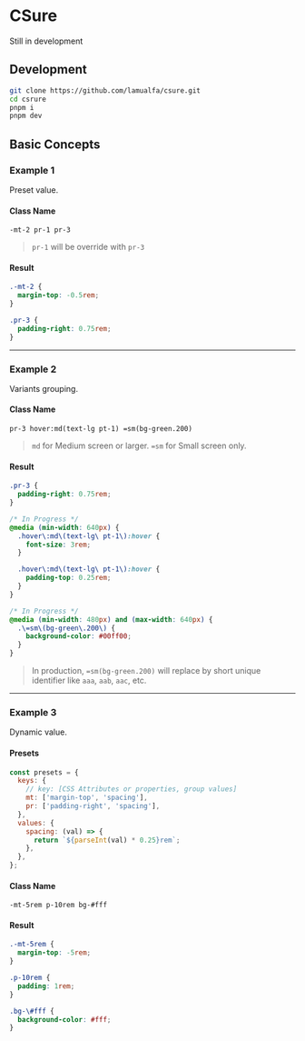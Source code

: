 # CSure

Still in development

## Development

```bash
git clone https://github.com/lamualfa/csure.git
cd csrure
pnpm i
pnpm dev
```

## Basic Concepts

### Example 1

Preset value.

#### Class Name

```
-mt-2 pr-1 pr-3
```

> `pr-1` will be override with `pr-3`

#### Result

```css
.-mt-2 {
  margin-top: -0.5rem;
}

.pr-3 {
  padding-right: 0.75rem;
}
```

<hr/>

### Example 2

Variants grouping.

#### Class Name

```
pr-3 hover:md(text-lg pt-1) =sm(bg-green.200)
```

> `md` for Medium screen or larger. `=sm` for Small screen only.

#### Result

```css
.pr-3 {
  padding-right: 0.75rem;
}

/* In Progress */
@media (min-width: 640px) {
  .hover\:md\(text-lg\ pt-1\):hover {
    font-size: 3rem;
  }

  .hover\:md\(text-lg\ pt-1\):hover {
    padding-top: 0.25rem;
  }
}

/* In Progress */
@media (min-width: 480px) and (max-width: 640px) {
  .\=sm\(bg-green\.200\) {
    background-color: #00ff00;
  }
}
```

> In production, `=sm(bg-green.200)` will replace by short unique identifier like `aaa`, `aab`, `aac`, etc.

<hr/>

### Example 3

Dynamic value.

#### Presets

```js
const presets = {
  keys: {
    // key: [CSS Attributes or properties, group values]
    mt: ['margin-top', 'spacing'],
    pr: ['padding-right', 'spacing'],
  },
  values: {
    spacing: (val) => {
      return `${parseInt(val) * 0.25}rem`;
    },
  },
};
```

#### Class Name

```
-mt-5rem p-10rem bg-#fff
```

#### Result

```css
.-mt-5rem {
  margin-top: -5rem;
}

.p-10rem {
  padding: 1rem;
}

.bg-\#fff {
  background-color: #fff;
}
```
